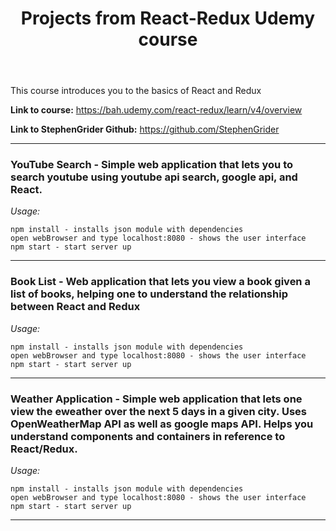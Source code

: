 <header><h1><b>Projects from React-Redux Udemy course</b></h1></header>

This course introduces you to the basics of React and Redux


<b>Link to course:</b> <a>https://bah.udemy.com/react-redux/learn/v4/overview </a>


<b>Link to StephenGrider Github:</b> <a>https://github.com/StephenGrider</a>

-------

<h3><b>YouTube Search</b> - Simple web application that lets you to search youtube using youtube api search, google api, and React.</h3>

<i>Usage:</i>

	npm install - installs json module with dependencies
	open webBrowser and type localhost:8080 - shows the user interface
	npm start - start server up

-------

<h3><b>Book List</b> - Web application that lets you view a book given a list of books, helping one to understand the relationship between React and Redux</h3>

<i>Usage:</i>

	npm install - installs json module with dependencies
	open webBrowser and type localhost:8080 - shows the user interface
	npm start - start server up

-------

<h3><b>Weather Application</b> - Simple web application that lets one view the eweather over the next 5 days in a given city. Uses OpenWeatherMap API as well as google maps API. Helps you understand components and containers in reference to React/Redux.</h3>

<i>Usage:</i>

	npm install - installs json module with dependencies
	open webBrowser and type localhost:8080 - shows the user interface
	npm start - start server up

-------

